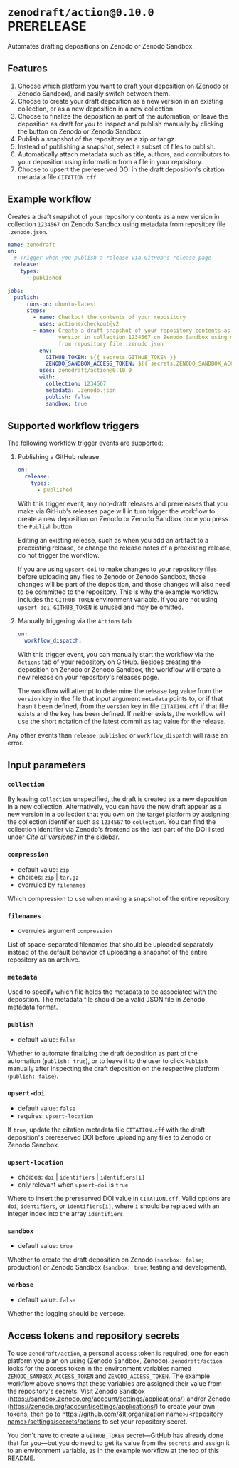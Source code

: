 # `zenodraft/action@0.10.0` PRERELEASE

Automates drafting depositions on Zenodo or Zenodo Sandbox.

## Features

1. Choose which platform you want to draft your deposition on (Zenodo or Zenodo Sandbox), and easily switch between them.
2. Choose to create your draft deposition as a new version in an existing collection, or as a new deposition in a new collection.
3. Choose to finalize the deposition as part of the automation, or leave the deposition as draft for you to inspect and publish manually by clicking the button on Zenodo or Zenodo Sandbox.
4. Publish a snapshot of the repository as a zip or tar.gz.
5. Instead of publishing a snapshot, select a subset of files to publish.
6. Automatically attach metadata such as title, authors, and contributors to your deposition using information from a file in your repository.
7. Choose to upsert the prereserved DOI in the draft deposition's citation metadata file `CITATION.cff`.

## Example workflow

Creates a draft snapshot of your repository contents as a new version in collection `1234567` on Zenodo Sandbox using metadata from repository file `.zenodo.json`.

```yaml
name: zenodraft
on:
  # Trigger when you publish a release via GitHub's release page
  release:
    types:
      - published

jobs:
  publish:
      runs-on: ubuntu-latest
      steps:
        - name: Checkout the contents of your repository
          uses: actions/checkout@v2
        - name: Create a draft snapshot of your repository contents as a new
                version in collection 1234567 on Zenodo Sandbox using metadata
                from repository file .zenodo.json
          env:
            GITHUB_TOKEN: ${{ secrets.GITHUB_TOKEN }}
            ZENODO_SANDBOX_ACCESS_TOKEN: ${{ secrets.ZENODO_SANDBOX_ACCESS_TOKEN }}
          uses: zenodraft/action@0.10.0
          with:
            collection: 1234567
            metadata: .zenodo.json
            publish: false
            sandbox: true
```

## Supported workflow triggers

The following workflow trigger events are supported:

1. Publishing a GitHub release

    ```yaml
    on:
      release:
        types:
          - published  
    ```

    With this trigger event, any non-draft releases and prereleases that you make via GitHub's releases page will in turn trigger
    the workflow to create a new deposition on Zenodo or Zenodo Sandbox once you press the `Publish` button.

    Editing an existing release, such as when you add an artifact to a preexisting release, or change the release notes of a
    preexisting release, do not trigger the workflow.

    If you are using `upsert-doi` to make changes to your repository files before uploading any files to Zenodo or Zenodo Sandbox,
    those changes will be part of the deposition, and those changes will also need to be committed to the repository. This is
    why the example workflow includes the `GITHUB_TOKEN` environment variable. If you are not using `upsert-doi`, `GITHUB_TOKEN`
    is unused and may be omitted.

1. Manually triggering via the `Actions` tab
 
    ```yaml
    on:
      workflow_dispatch:
    ```

    With this trigger event, you can manually start the workflow via the `Actions` tab of your repository on GitHub. Besides creating
    the deposition on Zenodo or Zenodo Sandbox, the workflow will create a new release on your repository's releases page.

    The workflow will attempt to determine the release tag value from the `version` key in the file that input argument `metadata` points
    to, or if that hasn't been defined, from the `version` key in file `CITATION.cff` if that file exists and the key has been defined.
    If neither exists, the workflow will use the short notation of the latest commit as tag value for the release.

Any other events than `release published` or `workflow_dispatch` will raise an error.

## Input parameters

### `collection`

By leaving `collection` unspecified, the draft is created as a new deposition in a new collection. Alternatively, you can
have the new draft appear as a new version in a collection that you own on the target platform by assigning the collection
identifier such as `1234567` to `collection`. You can find the collection identifier via Zenodo's frontend as the last
part of the DOI listed under _Cite all versions?_ in the sidebar.

### `compression`

- default value: `zip`
- choices: `zip` | `tar.gz`
- overruled by `filenames`

Which compression to use when making a snapshot of the entire repository.

### `filenames`

- overrules argument `compression`

List of space-separated filenames that should be uploaded separately instead of the default behavior of
uploading a snapshot of the entire repository as an archive.

### `metadata`

Used to specify which file holds the metadata to be associated with the deposition. The metadata file
should be a valid JSON file in Zenodo metadata format.

### `publish`

- default value: `false`

Whether to automate finalizing the draft deposition as part of the automation (`publish: true`), or
to leave it to the user to click `Publish` manually after inspecting the draft deposition on the
respective platform (`publish: false`).

### `upsert-doi`

- default value: `false`
- requires: `upsert-location`

If `true`, update the citation metadata file `CITATION.cff` with the draft deposition's prereserved DOI
before uploading any files to Zenodo or Zenodo Sandbox.

### `upsert-location`

- choices: `doi` | `identifiers` | `identifiers[i]`
- only relevant when `upsert-doi` is `true`

Where to insert the prereserved DOI value in `CITATION.cff`. Valid options are `doi`, `identifiers`, or
`identifiers[i]`, where `i` should be replaced with an integer index into the array `identifiers`.

### `sandbox`

- default value: `true`

Whether to create the draft deposition on Zenodo  (`sandbox: false`; production) or Zenodo Sandbox
(`sandbox: true`; testing and development).

### `verbose`

- default value: `false`

Whether the logging should be verbose.


## Access tokens and repository secrets

To use `zenodraft/action`, a personal access token is required, one for each platform you plan on using
(Zenodo Sandbox, Zenodo). `zenodraft/action` looks for the access token in the environment variables
named `ZENODO_SANDBOX_ACCESS_TOKEN` and `ZENODO_ACCESS_TOKEN`. The example workflow above shows that these
variables are assigned their value from the repository's secrets. Visit Zenodo Sandbox
(https://sandbox.zenodo.org/account/settings/applications/) and/or
Zenodo (https://zenodo.org/account/settings/applications/) to create your own tokens, then go to
[https://github.com/&lt;organization name&gt;/&lt;repository name&gt;/settings/secrets/actions](https://github.com/%3Corganization%20name%3E/%3Crepository%20name%3E/settings/secrets/actions)
to set your repository secret.

You don't have to create a `GITHUB_TOKEN` secret&mdash;GitHub has already done that for you&mdash;but you do need
to get its value from the `secrets` and assign it to an environment variable, as in the example workflow at the
top of this README.
